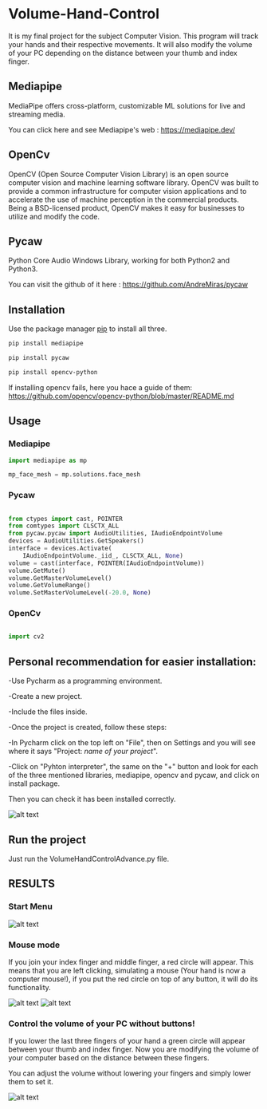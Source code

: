 # Volume-Hand-Control
It is my final project for the subject Computer Vision. This program will track your hands and their respective movements. It will also modify the volume of your PC depending on the distance between your thumb and index finger.

## Mediapipe

MediaPipe offers cross-platform, customizable ML solutions for live and streaming media.

You can click here and see Mediapipe's web : https://mediapipe.dev/

## OpenCv

OpenCV (Open Source Computer Vision Library) is an open source computer vision and machine learning software library. OpenCV was built to provide a common infrastructure for computer vision applications and to accelerate the use of machine perception in the commercial products. Being a BSD-licensed product, OpenCV makes it easy for businesses to utilize and modify the code.

## Pycaw

Python Core Audio Windows Library, working for both Python2 and Python3.

You can visit the github of it here : https://github.com/AndreMiras/pycaw

## Installation

Use the package manager [pip](https://pip.pypa.io/en/stable/) to install all three.

```bash
pip install mediapipe

pip install pycaw

pip install opencv-python
```

If installing opencv fails, here you hace a guide of them: https://github.com/opencv/opencv-python/blob/master/README.md

## Usage 
### Mediapipe

```python
import mediapipe as mp

mp_face_mesh = mp.solutions.face_mesh

```

### Pycaw

```python

from ctypes import cast, POINTER
from comtypes import CLSCTX_ALL
from pycaw.pycaw import AudioUtilities, IAudioEndpointVolume
devices = AudioUtilities.GetSpeakers()
interface = devices.Activate(
    IAudioEndpointVolume._iid_, CLSCTX_ALL, None)
volume = cast(interface, POINTER(IAudioEndpointVolume))
volume.GetMute()
volume.GetMasterVolumeLevel()
volume.GetVolumeRange()
volume.SetMasterVolumeLevel(-20.0, None)

```

### OpenCv

```python

import cv2

```

## Personal recommendation for easier installation:

-Use Pycharm as a programming environment.

-Create a new project.

-Include the files inside.

-Once the project is created, follow these steps:

-In Pycharm click on the top left on "File", then on Settings and you will see where it says "Project: *name of your project*".

-Click on "Pyhton interpreter", the same on the "+" button and look for each of the three mentioned libraries, mediapipe, opencv and pycaw, and click on install package.

Then you can check it has been installed correctly.

![alt text](https://github.com/JesusVillenRuiz/Volume-Hand-Control/blob/f9524098655f5ed15e866e5a8ebca153ea0ae597/Examples/HowToInstall.png?raw=true)

## Run the project

Just run the VolumeHandControlAdvance.py file.

## RESULTS

### Start Menu

![alt text](https://github.com/JesusVillenRuiz/Volume-Hand-Control/blob/f9524098655f5ed15e866e5a8ebca153ea0ae597/Examples/Inicio.png?raw=true) 

### Mouse mode

If you join your index finger and middle finger, a red circle will appear. This means that you are left clicking, simulating a mouse (Your hand is now a computer mouse!), if you put the red circle on top of any button, it will do its functionality.

![alt text](https://github.com/JesusVillenRuiz/Volume-Hand-Control/blob/f9524098655f5ed15e866e5a8ebca153ea0ae597/Examples/MouseMode.png?raw=true) 
![alt text](https://github.com/JesusVillenRuiz/Volume-Hand-Control/blob/f9524098655f5ed15e866e5a8ebca153ea0ae597/Examples/MouseMode.png?raw=true) 

### Control the volume of your PC without buttons!

If you lower the last three fingers of your hand a green circle will appear between your thumb and index finger. Now you are modifying the volume of your computer based on the distance between these fingers.

You can adjust the volume without lowering your fingers and simply lower them to set it.

![alt text](https://github.com/JesusVillenRuiz/Volume-Hand-Control/blob/f9524098655f5ed15e866e5a8ebca153ea0ae597/Examples/VolumeControl.png?raw=true) 



